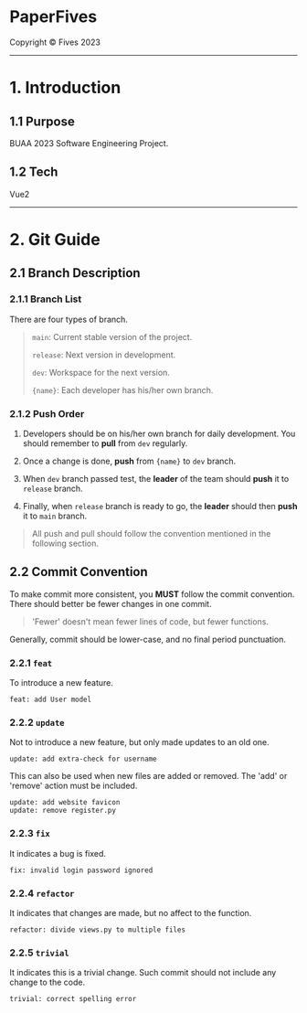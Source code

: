 # PaperFives

Copyright &copy; Fives 2023

---

# 1. Introduction

## 1.1 Purpose

BUAA 2023 Software Engineering Project.

## 1.2 Tech

Vue2

---

# 2. Git Guide

## 2.1 Branch Description

### 2.1.1 Branch List

There are four types of branch.

> `main`: Current stable version of the project.
>
> `release`: Next version in development.
>
> `dev`: Workspace for the next version.
>
> `{name}`: Each developer has his/her own branch.

### 2.1.2 Push Order

1. Developers should be on his/her own branch for daily development. You should remember to **pull** from `dev` regularly.

2. Once a change is done, **push** from `{name}` to `dev` branch.

3. When `dev` branch passed test, the **leader** of the team should **push** it to `release` branch.

4. Finally, when `release` branch is ready to go, the **leader** should then **push** it to `main` branch.

> All push and pull should follow the convention mentioned in the following section.

## 2.2 Commit Convention

To make commit more consistent, you **MUST** follow the commit convention. There should better be fewer changes in one commit.

> 'Fewer' doesn't mean fewer lines of code, but fewer functions.

Generally, commit should be lower-case, and no final period punctuation. 

### 2.2.1 `feat`

To introduce a new feature.

```
feat: add User model
```

### 2.2.2 `update`

Not to introduce a new feature, but only made updates to an old one.

```
update: add extra-check for username
```

This can also be used when new files are added or removed. The 'add' or 'remove' action must be included.

```
update: add website favicon
update: remove register.py
```

### 2.2.3 `fix`

It indicates a bug is fixed.

```
fix: invalid login password ignored
```

### 2.2.4 `refactor`

It indicates that changes are made, but no affect to the function.

```
refactor: divide views.py to multiple files
```

### 2.2.5 `trivial`

It indicates this is a trivial change. Such commit should not include any change to the code.

```
trivial: correct spelling error
```
